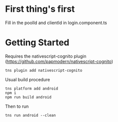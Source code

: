 # First thing's first
Fill in the poolId and clientId in login.component.ts

# Getting Started
Requires the nativescript-cognito plugin (https://github.com/papmodern/nativescript-cognito)
```
tns plugin add nativescript-cognito
```


Usual build procedure
```
tns platform add android
npm i
npm run build android
```

Then to run
```
tns run android --clean
```
